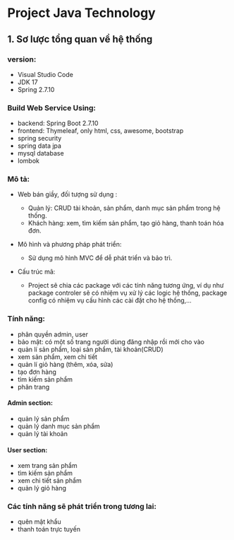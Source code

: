 # Project Java Technology

## 1. Sơ lược tổng quan về hệ thống

### version:
+ Visual Studio Code
+ JDK 17
+ Spring 2.7.10

### Build Web Service Using:
+ backend: Spring Boot 2.7.10
+ frontend: Thymeleaf, only html, css, awesome, bootstrap
+ spring security
+ spring data jpa
+ mysql database
+ lombok

### Mô tả:
+ Web bán giầy, đối tượng sử dụng :
    + Quản lý: CRUD tài khoản, sản phẩm, danh mục sản phẩm trong hệ thống.
    + Khách hàng: xem, tìm kiếm sản phẩm, tạo giỏ hàng, thanh toán hóa đơn.

+ Mô hình và phương pháp phát triển:
    + Sử dụng mô hình MVC để dễ phát triển và bảo trì.

+ Cấu trúc mã:
    + Project sẽ chia các package với các tính năng tương ứng, ví dụ như package controler sẽ có nhiệm vụ xử lý các logic hệ thống, package config có nhiệm vụ cấu hình các cài đặt cho hệ thống,...

### Tính năng:
+ phân quyền admin, user
+ bảo mật: có một số trang người dùng đăng nhập rồi mới cho vào
+ quản lí sản phẩm, loại sản phẩm, tài khoản(CRUD)
+ xem sản phẩm, xem chi tiết
+ quản lí giỏ hàng (thêm, xóa, sửa)
+ tạo đơn hàng
+ tìm kiếm sản phẩm
+ phân trang
#### Admin section:
+ quản lý sản phẩm
+ quản lý danh mục sản phẩm
+ quản lý tài khoản
#### User section:
+ xem trang sản phẩm
+ tìm kiếm sản phẩm
+ xem chi tiết sản phẩm
+ quản lý giỏ hàng

### Các tính năng sẽ phát triển trong tương lai:
+ quên mật khẩu
+ thanh toán trực tuyến